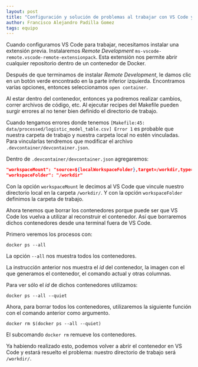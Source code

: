 ```yaml
---
layout: post
title: "Configuración y solución de problemas al trabajar con VS Code y contenedores Docker"
author: Francisco Alejandro Padilla Gomez
tags: equipo
---
```


Cuando configuramos VS Code para trabajar, necesitamos instalar una extensión previa. Instalaremos
_Remote Development_ `ms-vscode-remote.vscode-remote-extensionpack`. Esta extensión nos permite
abrir cualquier repositorio dentro de un contenedor de Docker.

Después de que terminamos de instalar _Remote Development_, le damos clic en un botón verde
encontrado en la parte inferior izquierda. Encontramos varías opciones, entonces seleccionamos `open
container`.

Al estar dentro del contenedor, entonces ya podremos realizar cambios, correr archivos de código, etc. Al
ejecutar recipes del Makefile pueden surgir errores al no tener bien definido el directorio de
trabajo.

Cuando tengamos errores donde tenemos `[Makefile:45: data/processed/logistic_model_table.csv] Error
1` es probable que nuestra carpeta de trabajo y nuestra carpeta local no estén vinculadas. Para
vincularlas tendremos que modificar el archivo `.devcontainer/devcontainer.json`.

Dentro de `.devcontainer/devcontainer.json` agregaremos:

```json
"workspaceMount": "source=${localWorkspaceFolder},target=/workdir,type=bind",
"workspaceFolder": "/workdir"
```

Con la opción `workspaceMount` le decimos al VS Code que vincule nuestro directorio local en la
carpeta `/workdir/`. Y con la opción `workspaceFolder` definimos la carpeta de trabajo.

Ahora tenemos que borrar los contenedores porque puede ser que VS Code los vuelva a utilizar al
reconstruir el contenedor. Así que borraremos dichos contenedores desde una terminal fuera de VS
Code.

Primero veremos los procesos con:

```shell
docker ps --all
```

La opción `--all` nos muestra todos los contenedores.

La instrucción anterior nos muestra el _id_ del contenedor, la imagen con el que generamos el
contenedor, el comando actual y otras columnas.

Para ver sólo el _id_ de dichos contenedores utilizamos:

```shell
docker ps --all --quiet
```

Ahora, para borrar todos los contenedores, utilizaremos la siguiente función con el comando anterior
como argumento.

```shell
docker rm $(docker ps --all --quiet)
```

El subcomando `docker rm` remueve los contenedores.

Ya habiendo realizado esto, podemos volver a abrir el contenedor en VS Code y estará resuelto el
problema: nuestro directorio de trabajo será `/workdir/`.

